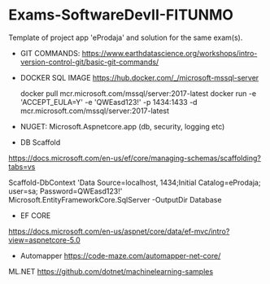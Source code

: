 # Exams-SoftwareDevII-FITUNMO
Template of project app 'eProdaja' and solution for the same exam(s).

* GIT COMMANDS: https://www.earthdatascience.org/workshops/intro-version-control-git/basic-git-commands/


* DOCKER SQL IMAGE https://hub.docker.com/_/microsoft-mssql-server

    docker pull mcr.microsoft.com/mssql/server:2017-latest
    docker run -e 'ACCEPT_EULA=Y' -e 'QWEasd123!' -p 1434:1433 -d mcr.microsoft.com/mssql/server:2017-latest

* NUGET: Microsoft.Aspnetcore.app (db, security, logging etc)



* DB Scaffold

https://docs.microsoft.com/en-us/ef/core/managing-schemas/scaffolding?tabs=vs

Scaffold-DbContext 'Data Source=localhost, 1434;Initial Catalog=eProdaja; user=sa; Password=QWEasd123!' Microsoft.EntityFrameworkCore.SqlServer -OutputDir Database


* EF CORE

https://docs.microsoft.com/en-us/aspnet/core/data/ef-mvc/intro?view=aspnetcore-5.0


* Automapper
https://code-maze.com/automapper-net-core/


ML.NET
https://github.com/dotnet/machinelearning-samples

